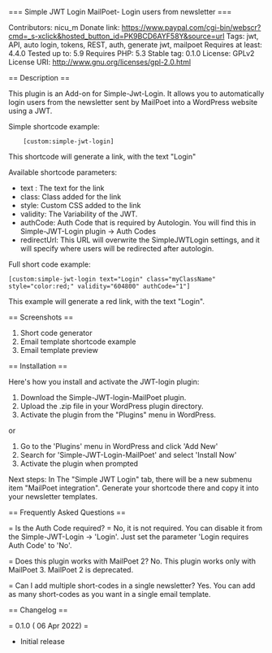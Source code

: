 === Simple JWT Login MailPoet- Login users from newsletter ===

Contributors: nicu_m
Donate link: https://www.paypal.com/cgi-bin/webscr?cmd=_s-xclick&hosted_button_id=PK9BCD6AYF58Y&source=url
Tags: jwt, API, auto login, tokens, REST, auth, generate jwt, mailpoet
Requires at least: 4.4.0
Tested up to: 5.9
Requires PHP: 5.3
Stable tag: 0.1.0
License: GPLv2
License URI: http://www.gnu.org/licenses/gpl-2.0.html

== Description ==

This plugin is an Add-on for Simple-Jwt-Login. It allows you to automatically login users from the newsletter sent by MailPoet into a WordPress website using a JWT.

Simple shortcode example: 
```
    [custom:simple-jwt-login]
```
This shortcode will generate a link, with the text "Login"

Available shortcode parameters:
- text : The text for the link
- class: Class added for the link
- style: Custom CSS added to the link
- validity: The Variability of the JWT.  
- authCode: Auth Code that is required by Autologin. You will find this in Simple-JWT-Login plugin -> Auth Codes 
- redirectUrl: This URL will overwrite the SimpleJWTLogin settings, and it will specify where users will be redirected after autologin. 

Full short code example:
```
[custom:simple-jwt-login text="Login" class="myClassName" style="color:red;" validity="604800" authCode="1"]
```

This example will generate a red link, with the text "Login".

== Screenshots ==

1. Short code generator
2. Email template shortcode example
3. Email template preview

== Installation ==

Here's how you install and activate the JWT-login plugin:

1. Download the Simple-JWT-login-MailPoet plugin.
2. Upload the .zip file in your WordPress plugin directory.
3. Activate the plugin from the "Plugins" menu in WordPress.

or

1. Go to the 'Plugins' menu in WordPress and click 'Add New'
2. Search for 'Simple-JWT-Login-MailPoet' and select 'Install Now'
3. Activate the plugin when prompted

Next steps:
In The "Simple JWT Login" tab, there will be a new submenu item "MailPoet integration". Generate your shortcode there and copy it into your newsletter templates.

== Frequently Asked Questions ==

= Is the Auth Code required? =
No, it is not required. You can disable it from the Simple-JWT-Login -> 'Login'. Just set the parameter 'Login requires Auth Code' to 'No'.

= Does this plugin works with MailPoet 2?
No. This plugin works only with MailPoet 3. MailPoet 2 is deprecated.

= Can I  add multiple short-codes in a single newsletter?
Yes. You can add as many short-codes as you want in a single email template.

== Changelog ==

= 0.1.0 ( 06 Apr 2022) =
- Initial release


 
